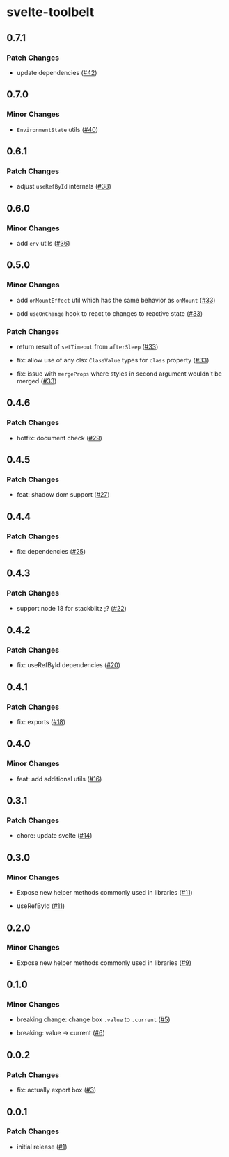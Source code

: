 # svelte-toolbelt

## 0.7.1

### Patch Changes

- update dependencies ([#42](https://github.com/huntabyte/svelte-toolbelt/pull/42))

## 0.7.0

### Minor Changes

- `EnvironmentState` utils ([#40](https://github.com/huntabyte/svelte-toolbelt/pull/40))

## 0.6.1

### Patch Changes

- adjust `useRefById` internals ([#38](https://github.com/huntabyte/svelte-toolbelt/pull/38))

## 0.6.0

### Minor Changes

- add `env` utils ([#36](https://github.com/huntabyte/svelte-toolbelt/pull/36))

## 0.5.0

### Minor Changes

- add `onMountEffect` util which has the same behavior as `onMount` ([#33](https://github.com/huntabyte/svelte-toolbelt/pull/33))

- add `useOnChange` hook to react to changes to reactive state ([#33](https://github.com/huntabyte/svelte-toolbelt/pull/33))

### Patch Changes

- return result of `setTimeout` from `afterSleep` ([#33](https://github.com/huntabyte/svelte-toolbelt/pull/33))

- fix: allow use of any clsx `ClassValue` types for `class` property ([#33](https://github.com/huntabyte/svelte-toolbelt/pull/33))

- fix: issue with `mergeProps` where styles in second argument wouldn't be merged ([#33](https://github.com/huntabyte/svelte-toolbelt/pull/33))

## 0.4.6

### Patch Changes

- hotfix: document check ([#29](https://github.com/huntabyte/svelte-toolbelt/pull/29))

## 0.4.5

### Patch Changes

- feat: shadow dom support ([#27](https://github.com/huntabyte/svelte-toolbelt/pull/27))

## 0.4.4

### Patch Changes

- fix: dependencies ([#25](https://github.com/huntabyte/svelte-toolbelt/pull/25))

## 0.4.3

### Patch Changes

- support node 18 for stackblitz ;? ([#22](https://github.com/huntabyte/svelte-toolbelt/pull/22))

## 0.4.2

### Patch Changes

- fix: useRefById dependencies ([#20](https://github.com/huntabyte/svelte-toolbelt/pull/20))

## 0.4.1

### Patch Changes

- fix: exports ([#18](https://github.com/huntabyte/svelte-toolbelt/pull/18))

## 0.4.0

### Minor Changes

- feat: add additional utils ([#16](https://github.com/huntabyte/svelte-toolbelt/pull/16))

## 0.3.1

### Patch Changes

- chore: update svelte ([#14](https://github.com/huntabyte/svelte-toolbelt/pull/14))

## 0.3.0

### Minor Changes

- Expose new helper methods commonly used in libraries ([#11](https://github.com/huntabyte/svelte-toolbelt/pull/11))

- useRefById ([#11](https://github.com/huntabyte/svelte-toolbelt/pull/11))

## 0.2.0

### Minor Changes

- Expose new helper methods commonly used in libraries ([#9](https://github.com/huntabyte/svelte-toolbelt/pull/9))

## 0.1.0

### Minor Changes

- breaking change: change box `.value` to `.current` ([#5](https://github.com/huntabyte/svelte-toolbelt/pull/5))

- breaking: value -> current ([#6](https://github.com/huntabyte/svelte-toolbelt/pull/6))

## 0.0.2

### Patch Changes

- fix: actually export box ([#3](https://github.com/huntabyte/svelte-toolbelt/pull/3))

## 0.0.1

### Patch Changes

- initial release ([#1](https://github.com/huntabyte/svelte-toolbelt/pull/1))
